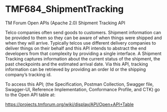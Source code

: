 # TMF684_ShipmentTracking
TM Forum Open APIs (Apache 2.0) Shipment Tracking API

Telco companies often send goods to customers. Shipment information can be provided to them so 
they can be aware of when things were shipped and when they will arrive. Typically telcos use 
different delivery companies to deliver things on their behalf and this API intends to 
abstract the end developers from that complexity by providing a single interface. A 
Shipment Tracking captures information about the current status of the shipment, the past 
checkpoints and the estimated arrival date. Via this API, tracking information can be retrieved 
by providing an order Id or the shipping company’s tracking id.

To access this API; (the Specification, Postman Collection, Swagger file, Swagger-UI,
Reference Implementation, Conformance Profile, and CTK) go to the Open API table at:

https://projects.tmforum.org/wiki/display/API/Open+API+Table

